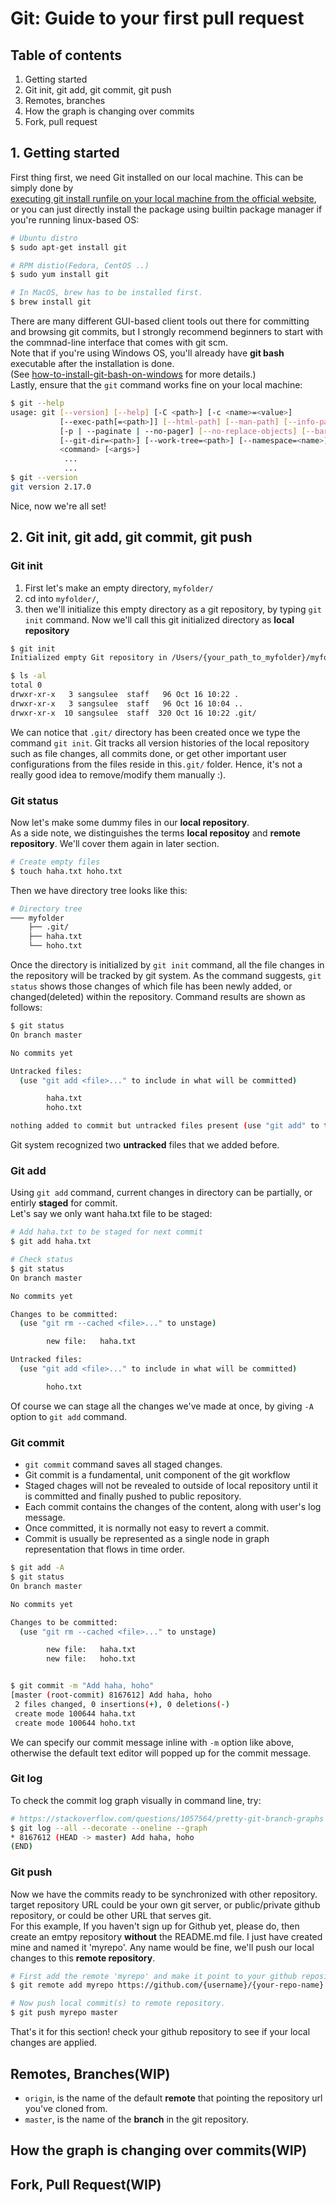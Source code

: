 # Git: Guide to your first pull request
## Table of contents
1. Getting started  
2. Git init, git add, git commit, git push  
3. Remotes, branches
4. How the graph is changing over commits
5. Fork, pull request

## 1. Getting started
First thing first, we need Git installed on our local machine. This can be simply 
done by  
[executing git install runfile on your local machine from the official website](https://git-scm.com/downloads),  
or you can just directly install the package using builtin package manager if you're running linux-based OS:
```bash
# Ubuntu distro
$ sudo apt-get install git 

# RPM distio(Fedora, CentOS ..)
$ sudo yum install git

# In MacOS, brew has to be installed first.
$ brew install git 
```
There are many different GUI-based client tools out there for committing and browsing git commits, but I strongly recommend beginners to start with 
the commnad-line interface that comes with git scm.  
Note that if you're using Windows OS, you'll already have **git bash** executable after the installation is done.  
(See [how-to-install-git-bash-on-windows](http://www.techoism.com/how-to-install-git-bash-on-windows/) for more details.)  
Lastly, ensure that the ```git``` command works fine on your local machine:
```bash
$ git --help
usage: git [--version] [--help] [-C <path>] [-c <name>=<value>]
           [--exec-path[=<path>]] [--html-path] [--man-path] [--info-path]
           [-p | --paginate | --no-pager] [--no-replace-objects] [--bare]
           [--git-dir=<path>] [--work-tree=<path>] [--namespace=<name>]
           <command> [<args>]
            ...
            ...
$ git --version
git version 2.17.0
```
Nice, now we're all set! 

## 2. Git init, git add, git commit, git push
### Git init
1. First let's make an empty directory, `myfolder/`  
2. cd into `myfolder/`,  
3. then we'll initialize this empty directory as a git repository, by typing `git init` command.
Now we'll call this git initialized directory as **local repository**

```bash
$ git init
Initialized empty Git repository in /Users/{your_path_to_myfolder}/myfolder/.git/

$ ls -al
total 0
drwxr-xr-x   3 sangsulee  staff   96 Oct 16 10:22 .
drwxr-xr-x   3 sangsulee  staff   96 Oct 16 10:04 ..
drwxr-xr-x  10 sangsulee  staff  320 Oct 16 10:22 .git/
```
We can notice that `.git/` directory has been created once we type the command `git init`. Git tracks all version histories 
of the local repository such as file changes, all commits done, or get other important user configurations
from the files reside in this`.git/` folder. Hence, it's not a really good idea to remove/modify them manually :).

### Git status
Now let's make some dummy files in our **local repository**.  
As a side note, we distinguishes the terms **local repositoy** and **remote repository**. We'll cover them again in later section.

```bash
# Create empty files
$ touch haha.txt hoho.txt 
```

Then we have directory tree looks like this:
```bash
# Directory tree
─── myfolder
    ├── .git/
    ├── haha.txt
    └── hoho.txt
```

Once the directory is initialized by `git init` command, all the file changes in the repository 
will be tracked by git system. As the command suggests, `git status` 
shows those changes of which file has been newly added, or changed(deleted) within the repository. Command results are shown as follows:
```bash
$ git status
On branch master

No commits yet

Untracked files:
  (use "git add <file>..." to include in what will be committed)

        haha.txt
        hoho.txt

nothing added to commit but untracked files present (use "git add" to track)
```
Git system recognized two **untracked** files that we added before.

### Git add
Using `git add` command, current changes in directory can be partially, or entirly **staged** for commit.   
Let's say we only want haha.txt file to be staged:
```bash
# Add haha.txt to be staged for next commit
$ git add haha.txt

# Check status
$ git status
On branch master

No commits yet

Changes to be committed:
  (use "git rm --cached <file>..." to unstage)

        new file:   haha.txt

Untracked files:
  (use "git add <file>..." to include in what will be committed)

        hoho.txt
```
Of course we can stage all the changes we've made at once, by giving `-A` option to `git add` command.

### Git commit
- `git commit` command saves all staged changes. 
- Git commit is a fundamental, unit component of the git workflow
- Staged chages will not be revealed to outside of local repository until it is committed and finally pushed to public repository.  
- Each commit contains the changes of the content, along with user's log message.  
- Once committed, it is normally not easy to revert a commit.  
- Commit is usually be represented as a single node in graph representation that flows in time order. 
```bash
$ git add -A
$ git status
On branch master

No commits yet

Changes to be committed:
  (use "git rm --cached <file>..." to unstage)

        new file:   haha.txt
        new file:   hoho.txt


$ git commit -m "Add haha, hoho"
[master (root-commit) 8167612] Add haha, hoho
 2 files changed, 0 insertions(+), 0 deletions(-)
 create mode 100644 haha.txt
 create mode 100644 hoho.txt
```
We can specify our commit message inline with `-m` option like above, otherwise the default text editor will popped up for the commit message.  

### Git log
To check the commit log graph visually in command line, try:
```bash
# https://stackoverflow.com/questions/1057564/pretty-git-branch-graphs
$ git log --all --decorate --oneline --graph
* 8167612 (HEAD -> master) Add haha, hoho
(END)
```  

### Git push
Now we have the commits ready to be synchronized with other repository.  
target repository URL could be your own git server, or public/private github repository, or could be other URL that serves git.  
For this example, If you haven't sign up for Github yet, please do, then create an emtpy repository **without** the README.md file.
I just have created mine and named it 'myrepo'. Any name would be fine, we'll push our local changes to this **remote repository**.


```bash
# First add the remote 'myrepo' and make it point to your github repository.
$ git remote add myrepo https://github.com/{username}/{your-repo-name}

# Now push local commit(s) to remote repository.
$ git push myrepo master
```
That's it for this section! check your github repository to see if your local changes are applied. 

## Remotes, Branches(WIP)
- `origin`, is the name of the default **remote** that pointing the repository url you've cloned from. 
- `master`, is the name of the **branch** in the git repository.
## How the graph is changing over commits(WIP)
## Fork, Pull Request(WIP)





